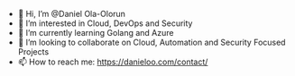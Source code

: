 - 👋 Hi, I’m @Daniel Ola-Olorun
- 👀 I’m interested in Cloud, DevOps and Security
- 🌱 I’m currently learning Golang and Azure
- 💞️ I’m looking to collaborate on Cloud, Automation and Security Focused Projects
- 📫 How to reach me: https://danieloo.com/contact/ 





<!---
You can click the Preview link to take a look at your changes.
--->
